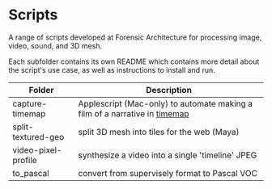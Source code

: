 # Scripts
A range of scripts developed at Forensic Architecture for processing image,
video, sound, and 3D mesh.

Each subfolder contains its own README which contains more detail about the
script's use case, as well as instructions to install and run.

| Folder | Description |
| ------ | ----------- |
| capture-timemap | Applescript (Mac-only) to automate making a film of a narrative in [timemap](https://github.com/forensic-architecture/timemap) |
| split-textured-geo | split 3D mesh into tiles for the web (Maya) |
| video-pixel-profile | synthesize a video into a single 'timeline' JPEG |
| to_pascal | convert from supervisely format to Pascal VOC |
